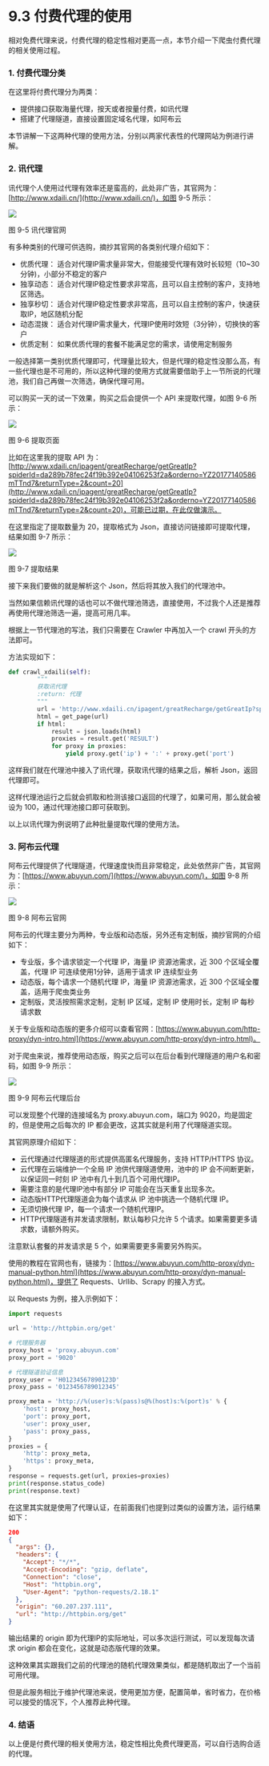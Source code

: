 # 9.3 付费代理的使用

相对免费代理来说，付费代理的稳定性相对更高一点，本节介绍一下爬虫付费代理的相关使用过程。

### 1. 付费代理分类

在这里将付费代理分为两类：

* 提供接口获取海量代理，按天或者按量付费，如讯代理
* 搭建了代理隧道，直接设置固定域名代理，如阿布云

本节讲解一下这两种代理的使用方法，分别以两家代表性的代理网站为例进行讲解。

### 2. 讯代理

讯代理个人使用过代理有效率还是蛮高的，此处非广告，其官网为：[http://www.xdaili.cn/](http://www.xdaili.cn/)，如图 9-5 所示：

![](./assets/9-5.png)

图 9-5 讯代理官网

有多种类别的代理可供选购，摘抄其官网的各类别代理介绍如下：

* 优质代理： 适合对代理IP需求量非常大，但能接受代理有效时长较短（10~30分钟)，小部分不稳定的客户
* 独享动态： 适合对代理IP稳定性要求非常高，且可以自主控制的客户，支持地区筛选。
* 独享秒切： 适合对代理IP稳定性要求非常高，且可以自主控制的客户，快速获取IP，地区随机分配
* 动态混拨： 适合对代理IP需求量大，代理IP使用时效短（3分钟），切换快的客户
* 优质定制： 如果优质代理的套餐不能满足您的需求，请使用定制服务

一般选择第一类别优质代理即可，代理量比较大，但是代理的稳定性没那么高，有一些代理也是不可用的，所以这种代理的使用方式就需要借助于上一节所说的代理池，我们自己再做一次筛选，确保代理可用。

可以购买一天的试一下效果，购买之后会提供一个 API 来提取代理，如图 9-6 所示：

![](./assets/9-6.jpg)

图 9-6 提取页面

比如在这里我的提取 API 为：[http://www.xdaili.cn/ipagent/greatRecharge/getGreatIp?spiderId=da289b78fec24f19b392e04106253f2a&orderno=YZ20177140586mTTnd7&returnType=2&count=20](http://www.xdaili.cn/ipagent/greatRecharge/getGreatIp?spiderId=da289b78fec24f19b392e04106253f2a&orderno=YZ20177140586mTTnd7&returnType=2&count=20)，可能已过期，在此仅做演示。

在这里指定了提取数量为 20，提取格式为 Json，直接访问链接即可提取代理，结果如图 9-7 所示：

![](./assets/9-7.jpg)

图 9-7 提取结果

接下来我们要做的就是解析这个 Json，然后将其放入我们的代理池中。

当然如果信赖讯代理的话也可以不做代理池筛选，直接使用，不过我个人还是推荐再使用代理池筛选一遍，提高可用几率。

根据上一节代理池的写法，我们只需要在 Crawler 中再加入一个 crawl 开头的方法即可。

方法实现如下：

```python
def crawl_xdaili(self):
        """
        获取讯代理
        :return: 代理
        """
        url = 'http://www.xdaili.cn/ipagent/greatRecharge/getGreatIp?spiderId=da289b78fec24f19b392e04106253f2a&orderno=YZ20177140586mTTnd7&returnType=2&count=20'
        html = get_page(url)
        if html:
            result = json.loads(html)
            proxies = result.get('RESULT')
            for proxy in proxies:
                yield proxy.get('ip') + ':' + proxy.get('port')
```

这样我们就在代理池中接入了讯代理，获取讯代理的结果之后，解析 Json，返回代理即可。

这样代理池运行之后就会抓取和检测该接口返回的代理了，如果可用，那么就会被设为 100，通过代理池接口即可获取到。

以上以讯代理为例说明了此种批量提取代理的使用方法。

### 3. 阿布云代理

阿布云代理提供了代理隧道，代理速度快而且非常稳定，此处依然非广告，其官网为：[https://www.abuyun.com/](https://www.abuyun.com/)，如图 9-8 所示：

![](./assets/9-8.png)

图 9-8 阿布云官网

阿布云的代理主要分为两种，专业版和动态版，另外还有定制版，摘抄官网的介绍如下：

* 专业版，多个请求锁定一个代理 IP，海量 IP 资源池需求，近 300 个区域全覆盖，代理 IP 可连续使用1分钟，适用于请求 IP 连续型业务
* 动态版，每个请求一个随机代理 IP，海量 IP 资源池需求，近 300 个区域全覆盖，适用于爬虫类业务
* 定制版，灵活按照需求定制，定制 IP 区域，定制 IP 使用时长，定制 IP 每秒请求数

关于专业版和动态版的更多介绍可以查看官网：[https://www.abuyun.com/http-proxy/dyn-intro.html](https://www.abuyun.com/http-proxy/dyn-intro.html)。

对于爬虫来说，推荐使用动态版，购买之后可以在后台看到代理隧道的用户名和密码，如图 9-9 所示：

![](./assets/9-9.jpg)

图 9-9 阿布云代理后台

可以发现整个代理的连接域名为 proxy.abuyun.com，端口为 9020，均是固定的，但是使用之后每次的 IP 都会更改，这其实就是利用了代理隧道实现。

其官网原理介绍如下：

* 云代理通过代理隧道的形式提供高匿名代理服务，支持 HTTP/HTTPS 协议。
* 云代理在云端维护一个全局 IP 池供代理隧道使用，池中的 IP 会不间断更新，以保证同一时刻 IP 池中有几十到几百个可用代理IP。
* 需要注意的是代理IP池中有部分 IP 可能会在当天重复出现多次。
* 动态版HTTP代理隧道会为每个请求从 IP 池中挑选一个随机代理 IP。
* 无须切换代理 IP，每一个请求一个随机代理IP。
* HTTP代理隧道有并发请求限制，默认每秒只允许 5 个请求。如果需要更多请求数，请额外购买。

注意默认套餐的并发请求是 5 个，如果需要更多需要另外购买。

使用的教程在官网也有，链接为：[https://www.abuyun.com/http-proxy/dyn-manual-python.html](https://www.abuyun.com/http-proxy/dyn-manual-python.html)，提供了 Requests、Urllib、Scrapy 的接入方式。

以 Requests 为例，接入示例如下：

```python
import requests

url = 'http://httpbin.org/get'

# 代理服务器
proxy_host = 'proxy.abuyun.com'
proxy_port = '9020'

# 代理隧道验证信息
proxy_user = 'H01234567890123D'
proxy_pass = '0123456789012345'

proxy_meta = 'http://%(user)s:%(pass)s@%(host)s:%(port)s' % {
    'host': proxy_host,
    'port': proxy_port,
    'user': proxy_user,
    'pass': proxy_pass,
}
proxies = {
    'http': proxy_meta,
    'https': proxy_meta,
}
response = requests.get(url, proxies=proxies)
print(response.status_code)
print(response.text)
```

在这里其实就是使用了代理认证，在前面我们也提到过类似的设置方法，运行结果如下：

```json
200
{
  "args": {}, 
  "headers": {
    "Accept": "*/*", 
    "Accept-Encoding": "gzip, deflate", 
    "Connection": "close", 
    "Host": "httpbin.org", 
    "User-Agent": "python-requests/2.18.1"
  }, 
  "origin": "60.207.237.111", 
  "url": "http://httpbin.org/get"
}
```

输出结果的 origin 即为代理IP的实际地址，可以多次运行测试，可以发现每次请求 origin 都会在变化，这就是动态版代理的效果。

这种效果其实跟我们之前的代理池的随机代理效果类似，都是随机取出了一个当前可用代理。

但是此服务相比于维护代理池来说，使用更加方便，配置简单，省时省力，在价格可以接受的情况下，个人推荐此种代理。

### 4. 结语

以上便是付费代理的相关使用方法，稳定性相比免费代理更高，可以自行选购合适的代理。
